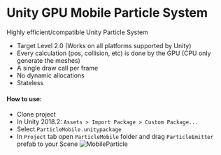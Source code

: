 # Unity GPU Mobile Particle System
Highly efficient/compatible Unity Particle System
- Target Level 2.0 (Works on all platforms supported by Unity)
- Every calculation (pos, collision, etc) is done by the GPU (CPU only generate the meshes)
- A single draw call per frame
- No dynamic allocations
- Stateless

#### How to use:
- Clone project
- In Unity 2018.2: `Assets > Import Package > Custom Package...`
- Select `ParticleMobile.unitypackage`
- In `Project` tab open `ParticleMobile` folder and drag `ParticleEmitter` prefab to your Scene
![MobileParticle](https://user-images.githubusercontent.com/11438971/185072502-e810a3d6-2781-461d-9585-255e22d55ea5.png)
